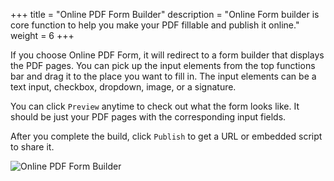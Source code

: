 +++
title = "Online PDF Form Builder"
description = "Online Form builder is core function to help you make your PDF fillable and publish it online."
weight = 6
+++

If you choose Online PDF Form, it will redirect to a form builder that displays the PDF pages. You can pick up the input elements from the top functions bar and drag it to the place you want to fill in. The input elements can be a text input, checkbox, dropdown, image, or a signature.  

You can click `Preview` anytime to check out what the form looks like. It should be just your PDF pages with the corresponding input fields.  

After you complete the build, click `Publish` to get a URL or embedded script to share it. 

![Online PDF Form Builder](/images/page/pfe/pfe.png)